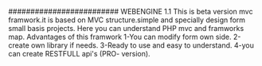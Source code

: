 ######################### WEBENGINE 1.1
This is beta version mvc framwork.it is based on MVC structure.simple and specially design form small basis projects.
Here you can understand PHP mvc and framworks map.
Advantages of this framwork
1-You can modify form own side.
2-create own library if needs.
3-Ready to use and easy to understand.
4-you can create RESTFULL api's (PRO- version).
